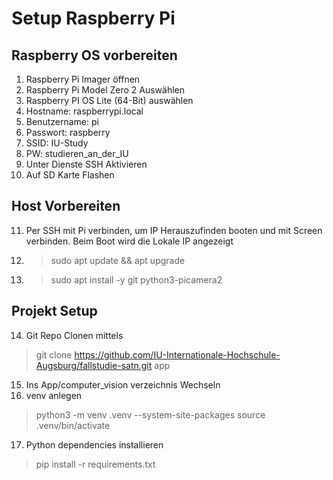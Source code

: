 # Setup Raspberry Pi

## Raspberry OS vorbereiten
1. Raspberry Pi Imager öffnen
2. Raspberry Pi Model Zero 2 Auswählen
3. Raspberry PI OS Lite (64-Bit) auswählen
4. Hostname: raspberrypi.local
5. Benutzername: pi
6. Passwort: raspberry
7. SSID: IU-Study
8. PW: studieren_an_der_IU
9. Unter Dienste SSH Aktivieren
10. Auf SD Karte Flashen

## Host Vorbereiten
11. Per SSH mit Pi verbinden, um IP Herauszufinden booten und mit Screen verbinden. Beim Boot wird die Lokale IP angezeigt
12. >sudo apt update && apt upgrade
13. >sudo apt install -y git python3-picamera2
## Projekt Setup
14. Git Repo Clonen mittels
> git clone https://github.com/IU-Internationale-Hochschule-Augsburg/fallstudie-satn.git app

15. Ins App/computer_vision verzeichnis Wechseln
16. venv anlegen
> python3 -m venv .venv --system-site-packages
> source .venv/bin/activate

17. Python dependencies installieren
> pip install -r requirements.txt